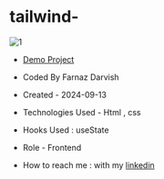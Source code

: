 # tailwind-

![1](https://github.com/user-attachments/assets/a30b66c2-2a37-430d-8bb0-dd30a3b2336e)

- [Demo Project](https://farnazdarvish.github.io/tailwind-/)

- Coded By Farnaz Darvish

- Created - 2024-09-13

- Technologies Used - Html , css 

- Hooks Used : useState 

- Role - Frontend

- How to reach me : with my [linkedin](https://www.linkedin.com/in/farnaz-darvish/)
